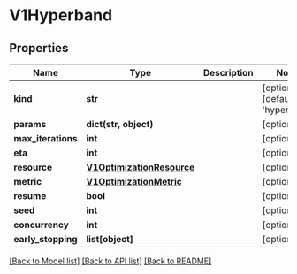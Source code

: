 # V1Hyperband

## Properties
Name | Type | Description | Notes
------------ | ------------- | ------------- | -------------
**kind** | **str** |  | [optional] [default to 'hyperband']
**params** | **dict(str, object)** |  | [optional] 
**max_iterations** | **int** |  | [optional] 
**eta** | **int** |  | [optional] 
**resource** | [**V1OptimizationResource**](V1OptimizationResource.md) |  | [optional] 
**metric** | [**V1OptimizationMetric**](V1OptimizationMetric.md) |  | [optional] 
**resume** | **bool** |  | [optional] 
**seed** | **int** |  | [optional] 
**concurrency** | **int** |  | [optional] 
**early_stopping** | **list[object]** |  | [optional] 

[[Back to Model list]](../README.md#documentation-for-models) [[Back to API list]](../README.md#documentation-for-api-endpoints) [[Back to README]](../README.md)


